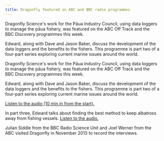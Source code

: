```yaml
---
title: Dragonfly featured on ABC and BBC radio programmes
---
```

Dragonfly Science's work for the Pāua Industry Council, using data
loggers to manage the pāua fishery, was featured on the ABC Off Track
and the BBC Discovery programmes this week.

Edward, along with Dave and Jason Baker, discuss the development of
the data loggers and the benefits to the fishers. This programme is
part two of a four-part series exploring current marine issues around
the world.

<!--more-->

Dragonfly Science's work for the Pāua Industry Council, using data
loggers to manage the pāua fishery, was featured on the ABC Off Track
and the BBC Discovery programmes this week.

Edward, along with Dave and Jason Baker, discuss the development of
the data loggers and the benefits to the fishers. This programme is
part two of a four-part series exploring current marine issues around
the world.

[Listen to the audio (10 min in from the
start).](http://www.abc.net.au/radionational/programs/offtrack/saving-the-ocean2c-part-2/5166828)

In part three, Edward talks about finding the best method to keep
albatross away from fishing vessels. [Listen to the
audio.](http://www.abc.net.au/radionational/programs/offtrack/saving-the-ocean2c-part-3/5168974)

Julian Siddle from the BBC Radio Science Unit and Joel Werner from the
ABC visited Dragonfly in November 2013 to record the interviews.
